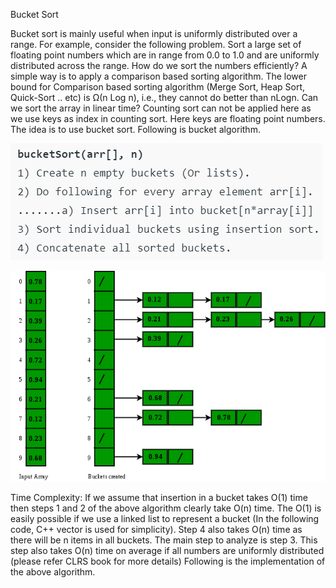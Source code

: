 Bucket Sort

Bucket sort is mainly useful when input is uniformly distributed over a range. For example, consider the following problem.
Sort a large set of floating point numbers which are in range from 0.0 to 1.0 and are uniformly distributed across the range. How do we sort the numbers efficiently?
A simple way is to apply a comparison based sorting algorithm. The lower bound for Comparison based sorting algorithm (Merge Sort, Heap Sort, Quick-Sort .. etc) is Ω(n Log n), i.e., they cannot do better than nLogn.
Can we sort the array in linear time? Counting sort can not be applied here as we use keys as index in counting sort. Here keys are floating point numbers.  
The idea is to use bucket sort. Following is bucket algorithm.

![img.png](infoimgs/img.png)

![img_1.png](infoimgs/img_1.png)

Time Complexity: If we assume that insertion in a bucket takes O(1) time then steps 1 and 2 of the above algorithm clearly take O(n) time. The O(1) is easily possible if we use a linked list to represent a bucket (In the following code, C++ vector is used for simplicity). Step 4 also takes O(n) time as there will be n items in all buckets.
The main step to analyze is step 3. This step also takes O(n) time on average if all numbers are uniformly distributed (please refer CLRS book for more details)
Following is the implementation of the above algorithm.
